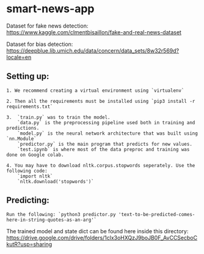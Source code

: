 # smart-news-app

Dataset for fake news detection: https://www.kaggle.com/clmentbisaillon/fake-and-real-news-dataset

Dataset for bias detection: https://deepblue.lib.umich.edu/data/concern/data_sets/8w32r569d?locale=en


## Setting up: 

    1. We recommend creating a virtual environment using `virtualenv`

    2. Then all the requirements must be installed using `pip3 install -r requirements.txt`

    3.  `train.py` was to train the model.
        `data.py` is the preprocessing pipeline used both in training and predictions.
        `model.py` is the neural network architecture that was built using `nn.Module`
        `predictor.py` is the main program that predicts for new values.
        `test.ipynb` is where most of the data preproc and training was done on Google colab.

    4. You may have to download nltk.corpus.stopwords seperately. Use the following code:
        `import nltk`
        `nltk.download('stopwords')`

## Predicting:
    Run the following: `python3 predictor.py 'text-to-be-predicted-comes-here-in-string-quotes-as-an-arg'`


The trained model and state dict can be found here inside this directory: https://drive.google.com/drive/folders/1clx3oHXQzJ9boJB0F_AvCCSecboCkutR?usp=sharing
